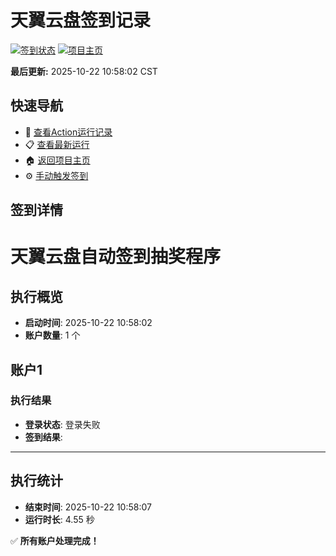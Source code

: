 # 天翼云盘签到记录

[![签到状态](https://github.com/lmhg-1/189pan/actions/workflows/main.yml/badge.svg)](https://github.com/lmhg-1/189pan/actions/workflows/main.yml) [![项目主页](https://img.shields.io/badge/GitHub-项目主页-blue?logo=github)](https://github.com/lmhg-1/189pan)

**最后更新:** 2025-10-22 10:58:02 CST

## 快速导航

- 🔄 [查看Action运行记录](https://github.com/lmhg-1/189pan/actions)
- 📋 [查看最新运行](https://github.com/lmhg-1/189pan/actions/runs/18703925333)
- 🏠 [返回项目主页](https://github.com/lmhg-1/189pan)
- ⚙️ [手动触发签到](https://github.com/lmhg-1/189pan/actions/workflows/main.yml)

## 签到详情

# 天翼云盘自动签到抽奖程序

## 执行概览
- **启动时间**: 2025-10-22 10:58:02
- **账户数量**: 1 个

## 账户1
### 执行结果
- **登录状态**: 登录失败
- **签到结果**: 

---
## 执行统计
- **结束时间**: 2025-10-22 10:58:07
- **运行时长**: 4.55 秒

✅ **所有账户处理完成！**
